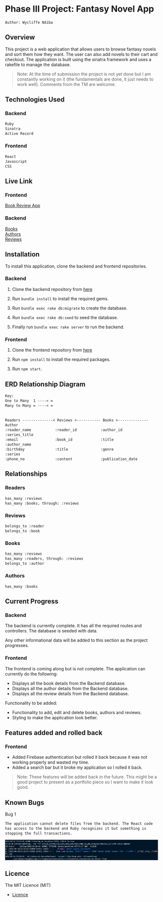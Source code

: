 # Phase III Project: Fantasy Novel App

    Author: Wycliffe Ndiba

## Overview

This project is a web application that allows users to browse fantasy novels and sort them how they want. The user can also add novels to their cart and checkout.
The application is built using the sinatra framework and uses a rakefile to manage the database.

> Note:
> At the time of submission the project is not yet done but I am constantly working on it (the fundamentals are done, it just needs to work well).
> Comments from the TM are welcome.


## Technologies Used

### Backend

    Ruby
    Sinatra
    Active Record

### Frontend

    React
    Javascript
    CSS

## Live Link

### Frontend

[Book Review App](https://fantasy-book-store-frontend.vercel.app/)

### Backend

[Books](https://book-review-app-espersonnel.herokuapp.com/books) <br />
[Authors](https://book-review-app-espersonnel.herokuapp.com/authors) <br />
[Reviews](https://book-review-app-espersonnel.herokuapp.com/reviews)



## Installation

To install this application, clone the backend and frontend repositories.

### Backend

1. Clone the backend repository from [here](https://github.com/ESPersonnel/Fantasy-Book-Store-Backend)

2. Run `bundle install` to install the required gems.

3. Run `bundle exec rake db:migrate` to create the database.

4. Run `bundle exec rake db:seed` to seed the database.

5. Finally run `bundle exec rake server` to run the backend.

### Frontend

1. Clone the frontend repository from [here](https://github.com/ESPersonnel/Fantasy-Book-Store-Frontend)

2. Run `npm install` to install the required packages.

3. Run `npm start`.


## ERD Relationship Diagram

    Key:
    One to Many  1 ----< ∞
    Many to Many ∞ ----< ∞


    Readers --------------< Reviews >----------- Books >-------------- Author
    :reader_name           :reader_id           :author_id            :series_title
    :email                 :book_id             :title                :author_name
    :birthday              :title               :genre                :series
    :phone_no              :content             :publication_date
 

## Relationships
### Readers
    has_many :reviews
    has_many :books, through: :reviews

### Reviews
    belongs_to :reader
    belongs_to :book

### Books
    has_many :reviews
    has_many :readers, through: :reviews
    belongs_to :author

### Authors
    has_many :books

## Current Progress

### Backend

The backend is currently complete. It has all the required routes and controllers. The database is seeded with data.

Any other informational data will be added to this section as the project progresses.

### Frontend

The frontend is coming along but is not complete. The application can currently do the following:

- Displays all the book details from the Backend database.
- Displays all the author details from the Backend database.
- Displays all the review details from the Backend database.

Functionality to be added:

- Functionality to add, edit and delete books, authors and reviews.
- Styling to make the application look better.

## Features added and rolled back

### Frontend

- Added Firebase authentication but rolled it back because it was not working properly and wasted my time.
- Added a search bar but it broke my application so I rolled it back.

> Note: These features will be added back in the future. This might be a good project to present as a portfolio piece so I want to make it look good.

## Known Bugs

Bug 1

    The application cannot delete files from the backend. The React code has access to the backend and Ruby recognizes it but something is stopping the full transactions.

<img src="./images/bug1.png">


## Licence

The MIT Licence (MIT)

- [Licence](./LICENCE)